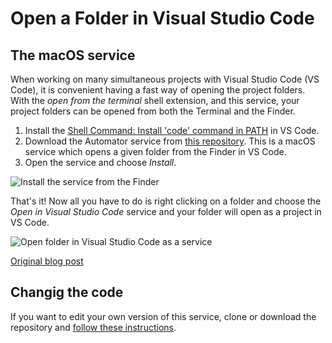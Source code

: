 # Open a Folder in Visual Studio Code

## The macOS service

When working on many simultaneous projects with Visual Studio Code (VS Code), it is convenient having a fast way of opening the project folders. With the *open from the terminal* shell extension, and this service, your project folders can be opened from both the Terminal and the Finder.

1. Install the [Shell Command: Install 'code' command in PATH](https://code.visualstudio.com/docs/setup/mac) in VS Code.
2. Download the Automator service from [this repository](https://github.com/Sankra/OpenFolderInVSCode). This is a macOS service which opens a given folder from the Finder in VS Code.
3. Open the service and choose *Install*.

![Install the service from the Finder](http://hjerpbakk.com/img/open-in-vs-code/installation.jpg)

That's it! Now all you have to do is right clicking on a folder and choose the *Open in Visual Studio Code* service and your folder will open as a project in VS Code.

![Open folder in Visual Studio Code as a service](http://hjerpbakk.com/img/open-in-vs-code.jpg)

[Original blog post](http://hjerpbakk.com/blog/2017/01/29/open-folder-in-vs-code)

## Changig the code

If you want to edit your own version of this service, clone or download the repository and [follow these instructions](https://hjerpbakk.com/blog/2019/01/24/edit-an-automator-workflow).
